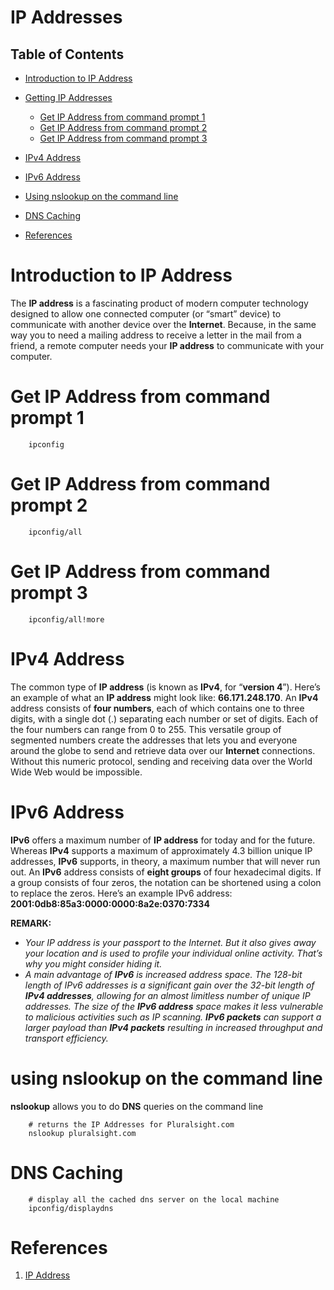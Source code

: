 # IP Addresses

## Table of Contents
- [Introduction to IP Address](#Introduction-to-IP-Address)

- [Getting IP Addresses]()
    - [Get IP Address from command prompt 1](#Get-IP-Address-from-command-prompt-1)
    - [Get IP Address from command prompt 2](#Get-IP-Address-from-command-prompt-2)
    - [Get IP Address from command prompt 3](#Get-IP-Address-from-command-prompt-3)

- [IPv4 Address](#IPv4-Address)
- [IPv6 Address](#IPv6-Address)
- [Using nslookup on the command line](#using-nslookup-on-the-command-line)
- [DNS Caching](#DNS-Caching)

- [References](#References)

# Introduction to IP Address
The __IP address__ is a fascinating product of modern computer technology designed to allow one connected computer (or “smart” device) to communicate with another device over the __Internet__. Because, in the same way you to need a mailing address to receive a letter in the mail from a friend, a remote computer needs your __IP address__ to communicate with your computer.

# Get IP Address from command prompt 1
```shell
    ipconfig
```
# Get IP Address from command prompt 2
```shell
    ipconfig/all
```
# Get IP Address from command prompt 3
```shell
    ipconfig/all!more
```

# IPv4 Address
The common type of __IP address__ (is known as __IPv4__, for “__version 4__”). Here’s an example of what an __IP address__ might look like: __66.171.248.170__. An __IPv4__ address consists of __four numbers__, each of which contains one to three digits, with a single dot (.) separating each number or set of digits. Each of the four numbers can range from 0 to 255. This versatile group of segmented numbers create the addresses that lets you and everyone around the globe to send and retrieve data over our __Internet__ connections. Without this numeric protocol, sending and receiving data over the World Wide Web would be impossible.

# IPv6 Address
__IPv6__ offers a maximum number of __IP address__ for today and for the future. Whereas __IPv4__ supports a maximum of approximately 4.3 billion unique IP addresses, __IPv6__ supports, in theory, a maximum number that will never run out. An __IPv6__ address consists of __eight groups__ of four hexadecimal digits. If a group consists of four zeros, the notation can be shortened using a colon to replace the zeros. Here’s an example IPv6 address: __2001:0db8:85a3:0000:0000:8a2e:0370:7334__

    
__REMARK:__ 
* _Your IP address is your passport to the Internet. But it also gives away your location and is used to profile your individual online activity. That’s why you might consider hiding it._
* _A main advantage of __IPv6__ is increased address space. The 128-bit length of IPv6 addresses is a significant gain over the 32-bit length of __IPv4 addresses__, allowing for an almost limitless number of unique IP addresses. The size of the __IPv6 address__ space makes it less vulnerable to malicious activities such as IP scanning. __IPv6 packets__ can support a larger payload than __IPv4 packets__ resulting in increased throughput and transport efficiency._


# using nslookup on the command line
__nslookup__ allows you to do __DNS__ queries on the command line
```shell
    # returns the IP Addresses for Pluralsight.com
    nslookup pluralsight.com
```
# DNS Caching
```shell
    # display all the cached dns server on the local machine
    ipconfig/displaydns
```
# References
1. [IP Address](https://whatismyipaddress.com/ip-address)